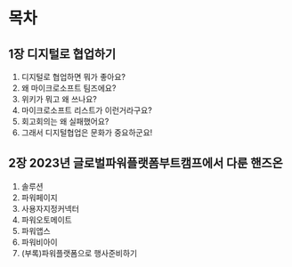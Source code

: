 # 목차

## 1장 디지털로 협업하기
1. 디지털로 협업하면 뭐가 좋아요?
2. 왜 마이크로소프트 팀즈에요?
3. 위키가 뭐고 왜 쓰나요?
4. 마이크로소프트 리스트가 이런거라구요?
5. 회고회의는 왜 실패했어요?
6. 그래서 디지털협업은 문화가 중요하군요!

## 2장 2023년 글로벌파워플랫폼부트캠프에서 다룬 핸즈온
1. 솔루션
2. 파워페이지
3. 사용자지정커넥터
4. 파워오토메이트
5. 파워앱스
6. 파워비아이
7. (부록)파워플랫폼으로 행사준비하기
